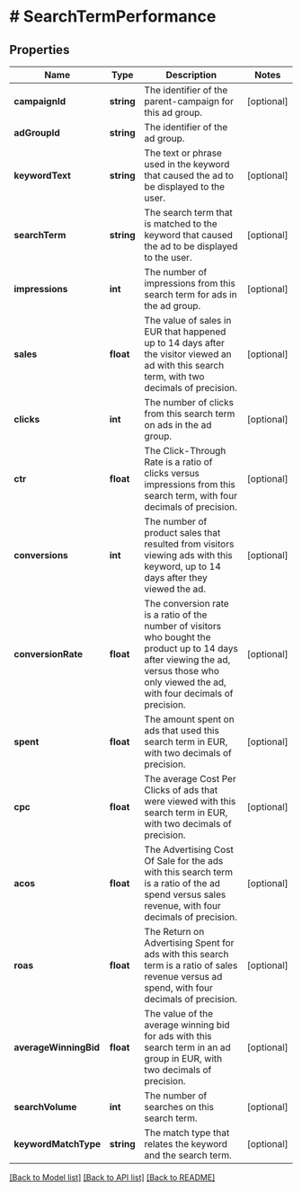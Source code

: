 # # SearchTermPerformance

## Properties

Name | Type | Description | Notes
------------ | ------------- | ------------- | -------------
**campaignId** | **string** | The identifier of the parent-campaign for this ad group. | [optional]
**adGroupId** | **string** | The identifier of the ad group. |
**keywordText** | **string** | The text or phrase used in the keyword that caused the ad to be displayed to the user. | [optional]
**searchTerm** | **string** | The search term that is matched to the keyword that caused the ad to be displayed to the user. | [optional]
**impressions** | **int** | The number of impressions from this search term for ads in the ad group. | [optional]
**sales** | **float** | The value of sales in EUR that happened up to 14 days after the visitor viewed an ad with this search term, with two decimals of precision. | [optional]
**clicks** | **int** | The number of clicks from this search term on ads in the ad group. | [optional]
**ctr** | **float** | The Click-Through Rate is a ratio of clicks versus impressions from this search term, with four decimals of precision. | [optional]
**conversions** | **int** | The number of product sales that resulted from visitors viewing ads with this keyword, up to 14 days after they viewed the ad. | [optional]
**conversionRate** | **float** | The conversion rate is a ratio of the number of visitors who bought the product up to 14 days after viewing the ad, versus those who only viewed the ad, with four decimals of precision. | [optional]
**spent** | **float** | The amount spent on ads that used this search term in EUR, with two decimals of precision. | [optional]
**cpc** | **float** | The average Cost Per Clicks of ads that were viewed with this search term in EUR, with two decimals of precision. | [optional]
**acos** | **float** | The Advertising Cost Of Sale for the ads with this search term is a ratio of the ad spend versus sales revenue, with four decimals of precision. | [optional]
**roas** | **float** | The Return on Advertising Spent for ads with this search term is a ratio of sales revenue versus ad spend, with four decimals of precision. | [optional]
**averageWinningBid** | **float** | The value of the average winning bid for ads with this search term in an ad group in EUR, with two decimals of precision. | [optional]
**searchVolume** | **int** | The number of searches on this search term. | [optional]
**keywordMatchType** | **string** | The match type that relates the keyword and the search term. | [optional]

[[Back to Model list]](../../README.md#models) [[Back to API list]](../../README.md#endpoints) [[Back to README]](../../README.md)
